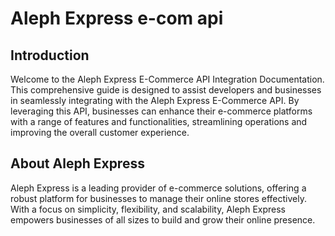 # Aleph Express e-com api

## Introduction

Welcome to the Aleph Express E-Commerce API Integration Documentation. This comprehensive guide is designed to assist developers and businesses in seamlessly integrating with the Aleph Express E-Commerce API. By leveraging this API, businesses can enhance their e-commerce platforms with a range of features and functionalities, streamlining operations and improving the overall customer experience.

## About Aleph Express

Aleph Express is a leading provider of e-commerce solutions, offering a robust platform for businesses to manage their online stores effectively. With a focus on simplicity, flexibility, and scalability, Aleph Express empowers businesses of all sizes to build and grow their online presence.
